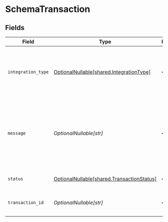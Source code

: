 # SchemaTransaction


## Fields

| Field                                                                                          | Type                                                                                           | Required                                                                                       | Description                                                                                    | Example                                                                                        |
| ---------------------------------------------------------------------------------------------- | ---------------------------------------------------------------------------------------------- | ---------------------------------------------------------------------------------------------- | ---------------------------------------------------------------------------------------------- | ---------------------------------------------------------------------------------------------- |
| `integration_type`                                                                             | [OptionalNullable[shared.IntegrationType]](../../models/shared/integrationtype.md)             | :heavy_minus_sign:                                                                             | Type of transaction that has been processed e.g. Expense or Bank Feed.                         | expenses                                                                                       |
| `message`                                                                                      | *OptionalNullable[str]*                                                                        | :heavy_minus_sign:                                                                             | Metadata such as validation errors or the resulting record created in the accounting software. |                                                                                                |
| `status`                                                                                       | [OptionalNullable[shared.TransactionStatus]](../../models/shared/transactionstatus.md)         | :heavy_minus_sign:                                                                             | Status of the transaction.                                                                     | Completed                                                                                      |
| `transaction_id`                                                                               | *OptionalNullable[str]*                                                                        | :heavy_minus_sign:                                                                             | Your unique idenfier of the transaction.                                                       | aa02271d-ed5f-47f5-be76-778d5905225a                                                           |